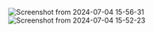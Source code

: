 ![Screenshot from 2024-07-04 15-56-31](https://github.com/MohsinKing2002/BurgerKing/assets/86507595/9ffcf7ff-9ae0-4912-bc1e-106a38e7c9cb)
![Screenshot from 2024-07-04 15-52-23](https://github.com/MohsinKing2002/BurgerKing/assets/86507595/a6738440-b9d5-41fd-ad5a-9e410b3a046a)
